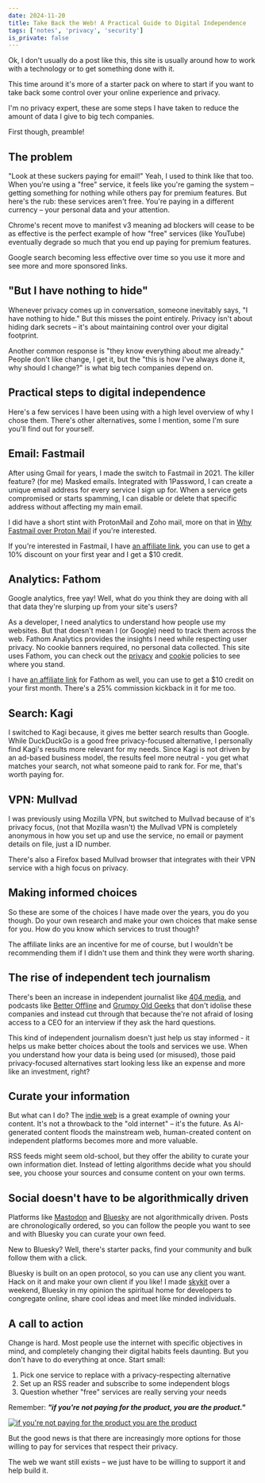 ```yaml
---
date: 2024-11-20
title: Take Back the Web! A Practical Guide to Digital Independence
tags: ['notes', 'privacy', 'security']
is_private: false
---
```


Ok, I don't usually do a post like this, this site is usually around
how to work with a technology or to get something done with it.

This time around it's more of a starter pack on where to start if you
want to take back some control over your online experience and
privacy.

I'm no privacy expert, these are some steps I have taken to reduce the
amount of data I give to big tech companies.

First though, preamble!

## The problem

"Look at these suckers paying for email!" Yeah, I used to think like
that too. When you're using a "free" service, it feels like you're
gaming the system – getting something for nothing while others pay for
premium features. But here's the rub: these services aren't free.
You're paying in a different currency – your personal data and your
attention.

Chrome's recent move to manifest v3 meaning ad blockers will cease to
be as effective is the perfect example of how "free" services (like
YouTube) eventually degrade so much that you end up paying for premium
features.

Google search becoming less effective over time so you use it more and
see more and more sponsored links.

## "But I have nothing to hide"

Whenever privacy comes up in conversation, someone inevitably says, "I
have nothing to hide." But this misses the point entirely. Privacy
isn't about hiding dark secrets – it's about maintaining control over
your digital footprint.

Another common response is "they know everything about me already."
People don't like change, I get it, but the "this is how I've always
done it, why should I change?" is what big tech companies depend on.

## Practical steps to digital independence

Here's a few services I have been using with a high level overview of
why I chose them. There's other alternatives, some I mention, some I'm
sure you'll find out for yourself.

## Email: Fastmail

After using Gmail for years, I made the switch to Fastmail in 2021.
The killer feature? (for me) Masked emails. Integrated with 1Password,
I can create a unique email address for every service I sign up for.
When a service gets compromised or starts spamming, I can disable or
delete that specific address without affecting my main email.

I did have a short stint with ProtonMail and Zoho mail, more on that
in
[Why Fastmail over Proton Mail](https://scottspence.com/posts/why-fastmail-over-proton-mail)
if you're interested.

If you're interested in Fastmail, I have
[an affiliate link](https://join.fastmail.com/9283c1fd), you can use
to get a 10% discount on your first year and I get a $10 credit.

## Analytics: Fathom

Google analytics, free yay! Well, what do you think they are doing
with all that data they're slurping up from your site's users?

As a developer, I need analytics to understand how people use my
websites. But that doesn't mean I (or Google) need to track them
across the web. Fathom Analytics provides the insights I need while
respecting user privacy. No cookie banners required, no personal data
collected. This site uses Fathom, you can check out the
[privacy](https://scottspence.com/privacy-policy) and
[cookie](https://scottspence.com/cookie-policy) policies to see where
you stand.

I have [an affiliate link](https://usefathom.com/ref/HG492L) for
Fathom as well, you can use to get a $10 credit on your first month.
There's a 25% commission kickback in it for me too.

## Search: Kagi

I switched to Kagi because, it gives me better search results than
Google. While DuckDuckGo is a good free privacy-focused alternative, I
personally find Kagi's results more relevant for my needs. Since Kagi
is not driven by an ad-based business model, the results feel more
neutral - you get what matches your search, not what someone paid to
rank for. For me, that's worth paying for.

## VPN: Mullvad

I was previously using Mozilla VPN, but switched to Mullvad because of
it's privacy focus, (not that Mozilla wasn't) the Mullvad VPN is
completely anonymous in how you set up and use the service, no email
or payment details on file, just a ID number.

There's also a Firefox based Mullvad browser that integrates with
their VPN service with a high focus on privacy.

## Making informed choices

So these are some of the choices I have made over the years, you do
you though. Do your own research and make your own choices that make
sense for you. How do you know which services to trust though?

The affiliate links are an incentive for me of course, but I wouldn't
be recommending them if I didn't use them and think they were worth
sharing.

## The rise of independent tech journalism

There's been an increase in independent journalist like
[404 media](https://www.404media.co/), and podcasts like
[Better Offline](https://pca.st/j9gj91ao) and
[Grumpy Old Geeks](https://pca.st/e3rk) that don't idolise these
companies and instead cut through that because the're not afraid of
losing access to a CEO for an interview if they ask the hard
questions.

This kind of independent journalism doesn't just help us stay
informed - it helps us make better choices about the tools and
services we use. When you understand how your data is being used (or
misused), those paid privacy-focused alternatives start looking less
like an expense and more like an investment, right?

## Curate your information

But what can I do? The [indie web](https://indieweb.org/) is a great
example of owning your content. It's not a throwback to the "old
internet" – it's the future. As AI-generated content floods the
mainstream web, human-created content on independent platforms becomes
more and more valuable.

RSS feeds might seem old-school, but they offer the ability to curate
your own information diet. Instead of letting algorithms decide what
you should see, you choose your sources and consume content on your
own terms.

## Social doesn't have to be algorithmically driven

Platforms like [Mastodon](https://joinmastodon.org) and
[Bluesky](https://bsky.social) are not algorithmically driven. Posts
are chronologically ordered, so you can follow the people you want to
see and with Bluesky you can curate your own feed.

New to Bluesky? Well, there's starter packs, find your community and
bulk follow them with a click.

Bluesky is built on an open protocol, so you can use any client you
want. Hack on it and make your own client if you like! I made
[skykit](https://skykit.blue) over a weekend, Bluesky in my opinion
the spiritual home for developers to congregate online, share cool
ideas and meet like minded individuals.

## A call to action

Change is hard. Most people use the internet with specific objectives
in mind, and completely changing their digital habits feels daunting.
But you don't have to do everything at once. Start small:

1. Pick one service to replace with a privacy-respecting alternative
2. Set up an RSS reader and subscribe to some independent blogs
3. Question whether "free" services are really serving your needs

Remember: _**"if you're not paying for the product, you are the
product."**_

[![if you're not paying for the product you are the product](https://res.cloudinary.com/defkmsrpw/image/upload/q_auto,f_auto/v1732134525/scottspence.com/if-youre-not-paying-for-the-product-you-are-the-product.png)](https://twitter.com/timoreilly/status/22823381903)

But the good news is that there are increasingly more options for
those willing to pay for services that respect their privacy.

The web we want still exists – we just have to be willing to support
it and help build it.
